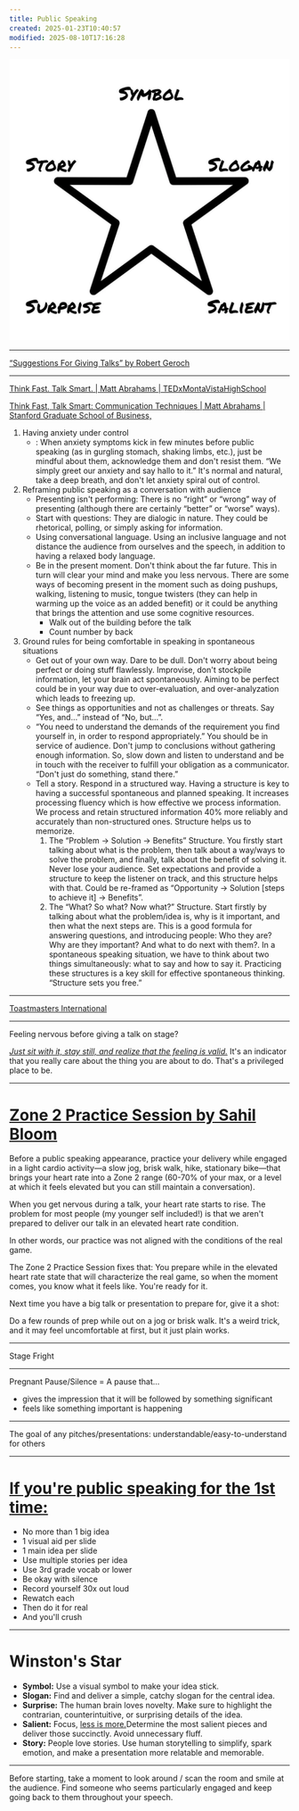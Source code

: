 ```yaml
---
title: Public Speaking
created: 2025-01-23T10:40:57
modified: 2025-08-10T17:16:28
---
```


![](../_attachments/6c8f79badba8703f7e8f9c978dca4d9c.webp)

---

[“Suggestions For Giving Talks” by Robert Geroch](https://arxiv.org/pdf/gr-qc/9703019)

---

[Think Fast. Talk Smart. | Matt Abrahams | TEDxMontaVistaHighSchool](https://youtu.be/o3K_HbpWNpg)

[Think Fast, Talk Smart: Communication Techniques | Matt Abrahams | Stanford Graduate School of Business,](https://youtu.be/HAnw168huqA)

1. Having anxiety under control
	* : When anxiety symptoms kick in few minutes before public speaking (as in gurgling stomach, shaking limbs, etc.), just be mindful about them, acknowledge them and don't resist them. “We simply greet our anxiety and say hallo to it.” It's normal and natural, take a deep breath, and don't let anxiety spiral out of control.
2. Reframing public speaking as a conversation with audience
	* Presenting isn't performing: There is no “right” or “wrong” way of presenting (although there are certainly “better” or “worse” ways).
	* Start with questions: They are dialogic in nature. They could be rhetorical, polling, or simply asking for information.
	* Using conversational language. Using an inclusive language and not distance the audience from ourselves and the speech, in addition to having a relaxed body language.
	* Be in the present moment. Don't think about the far future. This in turn will clear your mind and make you less nervous. There are some ways of becoming present in the moment such as doing pushups, walking, listening to music, tongue twisters (they can help in warming up the voice as an added benefit) or it could be anything that brings the attention and use some cognitive resources.
		* Walk out of the building before the talk
		* Count number by back
3. Ground rules for being comfortable in speaking in spontaneous situations
	* Get out of your own way. Dare to be dull. Don't worry about being perfect or doing stuff flawlessly. Improvise, don't stockpile information, let your brain act spontaneously. Aiming to be perfect could be in your way due to over-evaluation, and over-analyzation which leads to freezing up.
	* See things as opportunities and not as challenges or threats. Say “Yes, and…” instead of “No, but…”.
	* “You need to understand the demands of the requirement you find yourself in, in order to respond appropriately.” You should be in service of audience. Don't jump to conclusions without gathering enough information. So, slow down and listen to understand and be in touch with the receiver to fulfill your obligation as a communicator. “Don't just do something, stand there.”
	* Tell a story. Respond in a structured way. Having a structure is key to having a successful spontaneous and planned speaking. It increases processing fluency which is how effective we process information. We process and retain structured information 40% more reliably and accurately than non-structured ones. Structure helps us to memorize.
		1. The “Problem → Solution → Benefits” Structure. You firstly start talking about what is the problem, then talk about a way/ways to solve the problem, and finally, talk about the benefit of solving it. Never lose your audience. Set expectations and provide a structure to keep the listener on track, and this structure helps with that. Could be re-framed as “Opportunity → Solution [steps to achieve it] → Benefits”.
		2. The “What? So what? Now what?” Structure. Start firstly by talking about what the problem/idea is, why is it important, and then what the next steps are. This is a good formula for answering questions, and introducing people: Who they are? Why are they important? And what to do next with them?. In a spontaneous speaking situation, we have to think about two things simultaneously: what to say and how to say it. Practicing these structures is a key skill for effective spontaneous thinking. “Structure sets you free.”

---

[Toastmasters International](https://www.toastmasters.org/)

---

Feeling nervous before giving a talk on stage?

_[Just sit with it, stay still, and realize that the feeling is valid.](Acceptance%20and%20Commitment%20Therapy.md)_ It's an indicator that you really care about the thing you are about to do. That's a privileged place to be.

---

# [Zone 2 Practice Session by Sahil Bloom](https://www.sahilbloom.com/newsletter/public-speaking-hacks-life-saving-ai-more)

Before a public speaking appearance, practice your delivery while engaged in a light cardio activity—a slow jog, brisk walk, hike, stationary bike—that brings your heart rate into a Zone 2 range (60-70% of your max, or a level at which it feels elevated but you can still maintain a conversation).

When you get nervous during a talk, your heart rate starts to rise. The problem for most people (my younger self included!) is that we aren't prepared to deliver our talk in an elevated heart rate condition.

In other words, our practice was not aligned with the conditions of the real game.

The Zone 2 Practice Session fixes that: You prepare while in the elevated heart rate state that will characterize the real game, so when the moment comes, you know what it feels like. You're ready for it.

Next time you have a big talk or presentation to prepare for, give it a shot:

Do a few rounds of prep while out on a jog or brisk walk. It's a weird trick, and it may feel uncomfortable at first, but it just plain works.

---

Stage Fright

---

Pregnant Pause/Silence = A pause that…

* gives the impression that it will be followed by something significant
* feels like something important is happening

---

The goal of any pitches/presentations: understandable/easy-to-understand for others

---

# [If you're public speaking for the 1st time:](https://x.com/AlexHormozi/status/1768476853394956325)

* No more than 1 big idea
* 1 visual aid per slide
* 1 main idea per slide
* Use multiple stories per idea
* Use 3rd grade vocab or lower
* Be okay with silence
* Record yourself 30x out loud
* Rewatch each
* Then do it for real
* And you'll crush

---

# Winston's Star

* **Symbol:** Use a visual symbol to make your idea stick.
* **Slogan:** Find and deliver a simple, catchy slogan for the central idea.
* **Surprise:** The human brain loves novelty. Make sure to highlight the contrarian, counterintuitive, or surprising details of the idea.
* **Salient:** Focus, [less is more.](Simple%20is%20beautiful.md)Determine the most salient pieces and deliver those succinctly. Avoid unnecessary fluff.
* **Story:** People love stories. Use human storytelling to simplify, spark emotion, and make a presentation more relatable and memorable.

---

Before starting, take a moment to look around / scan the room and smile at the audience. Find someone who seems particularly engaged and keep going back to them throughout your speech.

